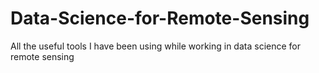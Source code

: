 # Data-Science-for-Remote-Sensing
All the useful tools I have been using while working in data science for remote sensing
